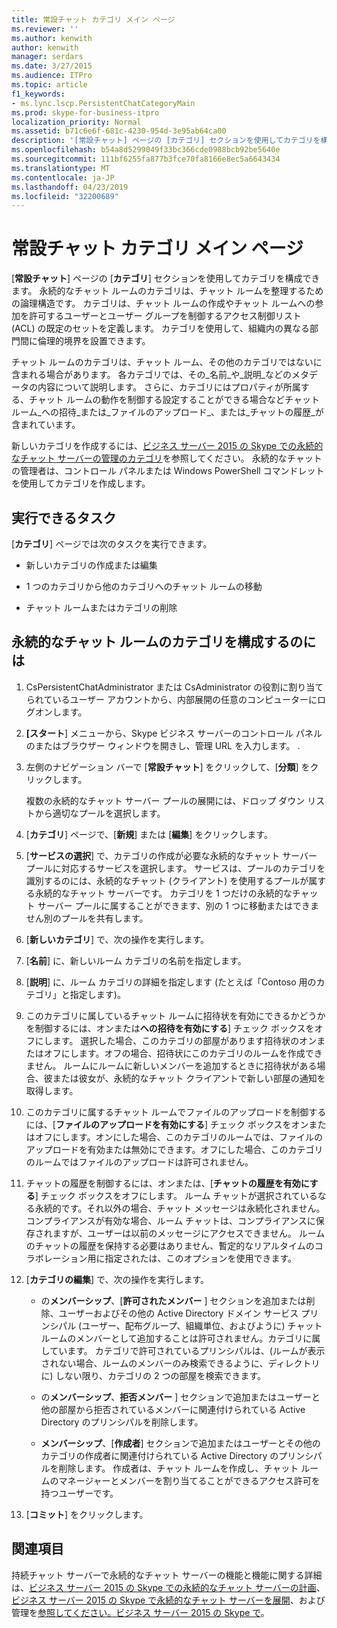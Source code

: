 ```yaml
---
title: 常設チャット カテゴリ メイン ページ
ms.reviewer: ''
ms.author: kenwith
author: kenwith
manager: serdars
ms.date: 3/27/2015
ms.audience: ITPro
ms.topic: article
f1_keywords:
- ms.lync.lscp.PersistentChatCategoryMain
ms.prod: skype-for-business-itpro
localization_priority: Normal
ms.assetid: b71c6e6f-681c-4230-954d-3e95ab64ca00
description: '[常設チャット] ページの [カテゴリ] セクションを使用してカテゴリを構成できます。 永続的なチャット ルームのカテゴリは、チャット ルームを整理するための論理構造です。 カテゴリは、チャット ルームの作成やチャット ルームへの参加を許可するユーザーとユーザー グループを制御するアクセス制御リスト (ACL) の既定のセットを定義します。 カテゴリを使用して、組織内の異なる部門間に倫理的境界を設置できます。'
ms.openlocfilehash: b54a8d5299049f33bc366cde0988bcb92be5640e
ms.sourcegitcommit: 111bf6255fa877b3fce70fa8166e8ec5a6643434
ms.translationtype: MT
ms.contentlocale: ja-JP
ms.lasthandoff: 04/23/2019
ms.locfileid: "32200689"
---
```

# <a name="persistent-chat-category-main-page"></a>常設チャット カテゴリ メイン ページ
 
[**常設チャット**] ページの [**カテゴリ**] セクションを使用してカテゴリを構成できます。 永続的なチャット ルームのカテゴリは、チャット ルームを整理するための論理構造です。 カテゴリは、チャット ルームの作成やチャット ルームへの参加を許可するユーザーとユーザー グループを制御するアクセス制御リスト (ACL) の既定のセットを定義します。 カテゴリを使用して、組織内の異なる部門間に倫理的境界を設置できます。
  
チャット ルームのカテゴリは、チャット ルーム、その他のカテゴリではないに含まれる場合があります。 各カテゴリでは、その_名前_や_説明_などのメタデータの内容について説明します。 さらに、カテゴリにはプロパティが所属する、チャット ルームの動作を制御する設定することができる場合などチャット ルーム_への招待_または_ファイルのアップロード_、または_チャットの履歴_が含まれています。
  
新しいカテゴリを作成するには、[ビジネス サーバー 2015 の Skype での永続的なチャット サーバーの管理のカテゴリ](../../manage/persistent-chat/categories.md)を参照してください。 永続的なチャットの管理者は、コントロール パネルまたは Windows PowerShell コマンドレットを使用してカテゴリを作成します。
  
## <a name="tasks-that-you-can-perform"></a>実行できるタスク

[**カテゴリ**] ページでは次のタスクを実行できます。
  
- 新しいカテゴリの作成または編集
    
- 1 つのカテゴリから他のカテゴリへのチャット ルームの移動
    
- チャット ルームまたはカテゴリの削除
    
## <a name="to-configure-categories-for-persistent-chat-rooms"></a>永続的なチャット ルームのカテゴリを構成するのには

1. CsPersistentChatAdministrator または CsAdministrator の役割に割り当てられているユーザー アカウントから、内部展開の任意のコンピューターにログオンします。
    
2. **[スタート**] メニューから、Skype ビジネス サーバーのコントロール パネルのまたはブラウザー ウィンドウを開きし、管理 URL を入力します。 .
    
3. 左側のナビゲーション バーで [**常設チャット**] をクリックして、[**分類**] をクリックします。
    
    複数の永続的なチャット サーバー プールの展開には、ドロップ ダウン リストから適切なプールを選択します。
    
4. [**カテゴリ**] ページで、[**新規**] または [**編集**] をクリックします。
    
5. [**サービスの選択**] で、カテゴリの作成が必要な永続的なチャット サーバー プールに対応するサービスを選択します。 サービスは、プールのカテゴリを識別するのには、永続的なチャット (クライアント) を使用するプールが属する永続的なチャット サーバーです。 カテゴリを 1 つだけの永続的なチャット サーバー プールに属することができます、別の 1 つに移動またはできません別のプールを共有します。
    
6. [**新しいカテゴリ**] で、次の操作を実行します。
    
7. [**名前**] に、新しいルーム カテゴリの名前を指定します。
    
8. [**説明**] に、ルーム カテゴリの詳細を指定します (たとえば「Contoso 用のカテゴリ」と指定します)。
    
9. このカテゴリに属しているチャット ルームに招待状を有効にできるかどうかを制御するには、オンまたは**への招待を有効にする**] チェック ボックスをオフにします。 選択した場合、このカテゴリの部屋があります招待状のオンまたはオフにします。オフの場合、招待状にこのカテゴリのルームを作成できません。 ルームにルームに新しいメンバーを追加するときに招待状がある場合、彼または彼女が、永続的なチャット クライアントで新しい部屋の通知を取得します。
    
10. このカテゴリに属するチャット ルームでファイルのアップロードを制御するには、[**ファイルのアップロードを有効にする**] チェック ボックスをオンまたはオフにします。オンにした場合、このカテゴリのルームでは、ファイルのアップロードを有効または無効にできます。オフにした場合、このカテゴリのルームではファイルのアップロードは許可されません。
    
11. チャットの履歴を制御するには、オンまたは、[**チャットの履歴を有効にする**] チェック ボックスをオフにします。 ルーム チャットが選択されているなる永続的です。それ以外の場合、チャット メッセージは永続化されません。 コンプライアンスが有効な場合、ルーム チャットは、コンプライアンスに保存されますが、ユーザーは以前のメッセージにアクセスできません。 ルームのチャットの履歴を保持する必要はありません、暫定的なリアルタイムのコラボレーション用に指定されたは、このオプションを使用できます。
    
12. [**カテゴリの編集**] で、次の操作を実行します。
    
    - の**メンバーシップ**、[**許可されたメンバー** ] セクションを追加または削除、ユーザーおよびその他の Active Directory ドメイン サービス プリンシパル (ユーザー、配布グループ、組織単位、およびように) チャット ルームのメンバーとして追加することは許可されません。カテゴリに属しています。 カテゴリで許可されているプリンシパルは、(ルームが表示されない場合、ルームのメンバーのみ検索できるように、ディレクトリに) しない限り、カテゴリの 2 つの部屋を検索できます。
    
    - の**メンバーシップ**、**拒否メンバー** ] セクションで追加またはユーザーと他の部屋から拒否されているメンバーに関連付けられている Active Directory のプリンシパルを削除します。
    
    - **メンバーシップ**、[**作成者**] セクションで追加またはユーザーとその他のカテゴリの作成者に関連付けられている Active Directory のプリンシパルを削除します。 作成者は、チャット ルームを作成し、チャット ルームのマネージャーとメンバーを割り当てることができるアクセス許可を持つユーザーです。
    
13. [**コミット**] をクリックします。
    
## <a name="see-also"></a>関連項目

持続チャット サーバーで永続的なチャット サーバーの機能と機能に関する詳細は、[ビジネス サーバー 2015 の Skype での永続的なチャット サーバーの計画](../../plan-your-deployment/persistent-chat-server/persistent-chat-server.md)、[ビジネス サーバー 2015 の Skype で永続的なチャット サーバーを展開](../../deploy/deploy-persistent-chat-server/deploy-persistent-chat-server.md)、および管理を[参照してください。ビジネス サーバー 2015 の Skype で](../../manage/persistent-chat/persistent-chat.md)。
  

